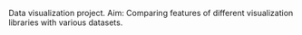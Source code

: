 Data visualization project.
Aim:
Comparing features of different visualization libraries with various datasets.
